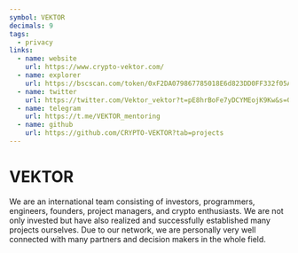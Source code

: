 ```yaml
---
symbol: VEKTOR
decimals: 9
tags:
  - privacy
links:
  - name: website
    url: https://www.crypto-vektor.com/
  - name: explorer
    url: https://bscscan.com/token/0xF2DA079867785018E6d823DD0FF332f05AAfe485
  - name: twitter
    url: https://twitter.com/Vektor_vektor?t=pE8hrBoFe7yDCYMEojK9Kw&s=09
  - name: telegram
    url: https://t.me/VEKTOR_mentoring
  - name: github
    url: https://github.com/CRYPTO-VEKTOR?tab=projects
---
```


# VEKTOR

We are an international team consisting of investors, programmers, engineers, founders, project managers, and crypto enthusiasts. We are not only invested but have also realized and successfully established many projects ourselves. Due to our network, we are personally very well connected with many partners and decision makers in the whole field.
